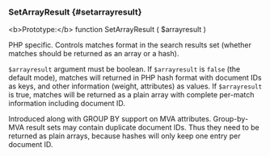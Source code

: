 ### SetArrayResult {#setarrayresult}

&lt;b&gt;Prototype:&lt;/b&gt; function SetArrayResult ( $arrayresult )

PHP specific. Controls matches format in the search results set (whether matches should be returned as an array or a hash).

`$arrayresult` argument must be boolean. If `$arrayresult` is `false` (the default mode), matches will returned in PHP hash format with document IDs as keys, and other information (weight, attributes) as values. If `$arrayresult` is true, matches will be returned as a plain array with complete per-match information including document ID.

Introduced along with GROUP BY support on MVA attributes. Group-by-MVA result sets may contain duplicate document IDs. Thus they need to be returned as plain arrays, because hashes will only keep one entry per document ID.